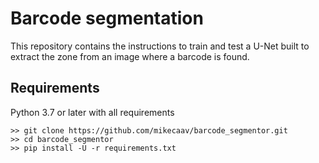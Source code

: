 # Barcode segmentation
This repository contains the instructions to train and test a U-Net
built to extract the zone from an image where a barcode is found.<br>
## Requirements
Python 3.7 or later with all requirements
 ```
>> git clone https://github.com/mikecaav/barcode_segmentor.git
>> cd barcode_segmentor
>> pip install -U -r requirements.txt
 ```
